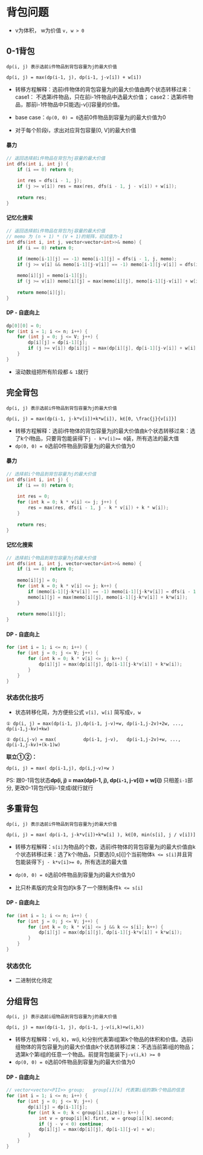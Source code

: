 # 背包问题

* v为体积， w为价值 `v, w > 0 `

## 0-1背包

```
dp(i, j) 表示选前i件物品到背包容量为j的最大价值
```

```
dp(i, j) = max(dp(i-1, j), dp(i-1, j-v[i]) + w[i])
```

* 转移方程解释：选前i件物体的背包容量为j的最大价值由两个状态转移过来： case1： 不选第i件物品，只在前i-1件物品中选最大价值； case2：选第i件物品，那前i-1件物品中只能选j-v[i]容量的价值。

* base case：`dp(0, 0) = 0`选前0件物品到容量为j的最大价值为0
* 对于每个阶段i，求出对应背包容量[0, V]的最大价值

#### 暴力

```c++
// 返回选择前i件物品在背包为j容量的最大价值
int dfs(int i, int j) {
    if (i == 0) return 0;
    
    int res = dfs(i - 1, j);
    if (j >= v[i]) res = max(res, dfs(i - 1, j - v[i]) + w[i]);
    
    return res;
}
```

#### 记忆化搜索

```c++
// 返回选择前i件物品在背包为j容量的最大价值
// memo 为 (n + 1) * (V + 1)的矩阵，初试值为-1
int dfs(int i, int j, vector<vector<int>>& memo) { 
    if (i == 0) return 0;
    
    if (memo[i-1][j] == -1) memo[i-1][j] = dfs(i - 1, j, memo);
    if (j >= v[i] && memo[i-1][j-v[i]] == -1) memo[i-1][j-v[i]] = dfs(i - 1, j - v[i], memo);

    memo[i][j] = memo[i-1][j];
    if (j >= v[i]) memo[i][j] = max(memo[i][j], memo[i-1][j-v[i]] + w[i]);
    
    return memo[i][j];
}
```



#### DP - 自底向上

```c++
dp[0][0] = 0;
for (int i = 1; i <= n; i++) {
    for (int j = 0; j <= V; j++) {
        dp[i][j] = dp[i-1][j];
        if (j >= v[i]) dp[i][j] = max(dp[i][j], dp[i-1][j-v[i]] + w[i]);
    }
}
```

* 滚动数组把所有阶段都 `& 1`就行



## 完全背包

```
dp(i, j) 表示选前i件物品到背包容量为j的最大价值
```

```
dp(i, j) = max(dp(i-1, j-k*v[i])+k*w[i]), k∈[0, \frac{j}{v[i]}]
```

* 转移方程解释：选前i件物体的背包容量为j的最大价值由k个状态转移过来：选了k个i物品，只要背包能装得下`j - k*v[i]>= 0`装，所有选法的最大值
* `dp(0, 0) = 0`选前0件物品到容量为j的最大价值为0

#### 暴力

```c++
// 选择前i个物品到背包容量为j的最大价值
int dfs(int i, int j) {
    if (i == 0) return 0;
    
    int res = 0;
    for (int k = 0; k * v[i] <= j; j++) {
        res = max(res, dfs(i - 1, j - k * v[i]) + k * w[i]);
    }
    
    return res;
}
```

#### 记忆化搜索

```c++
// 选择前i个物品到背包容量为j的最大价值
int dfs(int i, int j, vector<vector<int>>& memo) {
    if (i == 0) return 0;
    
    memo[i][j] = 0;
    for (int k = 0; k * v[i] <= j; k++) {
        if (memo[i-1][j-k*v[i]] == -1) memo[i-1][j-k*v[i]] = dfs(i - 1, j - k * v[i], memo);
        memo[i][j] = max(memo[i][j], memo[i-1][j-k*v[i]] + k*w[i]);
    }
    
    return memo[i][j];
}
```

#### DP - 自底向上

```c++
for (int i = 1; i <= n; i++) {
    for (int j = 0; j <= V; j++) {
        for (int k = 0; k * v[i] <= j; k++) {
            dp[i][j] = max(dp[i][j], dp[i-1][j-k*v[i]] + k*w[i]);
        }
    }
}
```



### 状态优化技巧

* 状态转移化简，为方便些公式 `v[i], w[i]` 简写成`v, w`

```
① dp(i, j) = max(dp(i-1, j),dp(i-1, j-v)+w, dp(i-1,j-2v)+2w, ..., dp(i-1,j-kv)+kw)
```

```
② dp(i,j-v) = max(          dp(i-1, j-v),   dp(i-1,j-2v)+w, ...,  dp(i-1,j-kv)+(k-1)w)
```

**联立①②：**
```
dp(i, j) = max( dp(i-1,j), dp(i,j-v)+w )
```
PS: 跟0-1背包状态**dp(i, j) = max(dp(i-1, j), dp(`i-1`, j-v[i]) + w[i])** 只相差`i-1`部分, 更改0-1背包代码i-1变成i就行就行



## 多重背包

```
dp(i, j) 表示选前i件物品到背包容量为j的最大价值
```

```
dp(i, j) = max( dp(i-1, j-k*v[i])+k*w[i] ), k∈[0, min(s[i], j / v[i])]
```

* 转移方程解释：`s[i]`为物品的个数，选前i件物体的背包容量为j的最大价值由k个状态转移过来：选了k个i物品，只要选[0,s[i]]个当前物体`k <= s[i]`并且背包能装得下`j - k*v[i]>= 0`，所有选法的最大值
* `dp(0, 0) = 0`选前0件物品到容量为j的最大价值为0

* 比只朴素版的完全背包的k多了一个限制条件`k <= s[i]`

#### DP - 自底向上

```c++
for (int i = 1; i <= n; i++) {
    for (int j = 0; j <= V; j++) {
        for (int k = 0; k * v[i] <= j && k <= s[i]; k++) {
            dp[i][j] = max(dp[i][j], dp[i-1][j-k*v[i]] + k*w[i]);
        }
    }
}
```

### 状态优化

* 二进制优化待定



## 分组背包

```
dp(i, j) 表示选前i组物品到背包容量为j的最大价值
```

```
dp(i, j) = max(dp(i-1, j), dp(i-1, j-v(i,k)+w(i,k))
```

* 转移方程解释：v(i, k)，w(i, k)分别代表第i组第k个物品的体积和价值。选前i组物体的背包容量为j的最大价值由k个状态转移过来：不选当前第i组的物品；选第k个第i组的任意一个物品。前提背包能装下`j-v(i,k) >= 0`
* `dp(0, 0) = 0`选前0件物品到容量为j的最大价值为0

#### DP - 自底向上

```c++
// vector<vector<PII>> group;   group[i][k] 代表第i组的第k个物品的信息
for (int i = 1; i <= n; i++) {
    for (int j = 0; j <= V; j++) {
        dp[i][j] = dp[i-1][j];
        for (int k = 0; k < group[i].size(); k++) {
            int v = group[i][k].first, w = group[i][k].second;
            if (j - v < 0) continue;
            dp[i][j] = max(dp[i][j], dp[i-1][j-v] + w);
        }
    }
}
```

